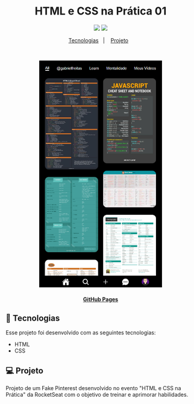 <h1 align="center">HTML e CSS na Prática 01</h1>

<p align="center">
  <a alt="HTML5">
    <img src="https://img.shields.io/badge/HTML5-E34F26?logo=html5&logoColor=fff&style=flat-square" />
  </a>
  <a alt="CSS3">
    <img src="https://img.shields.io/badge/CSS3-1572B6?logo=css3&logoColor=fff&style=flat-square" />
  </a>
</p>

<p align="center">
  <a href="#-tecnologias">Tecnologias</a>&nbsp;&nbsp;&nbsp;|&nbsp;&nbsp;&nbsp;
  <a href="#-projeto">Projeto</a>&nbsp;&nbsp;&nbsp;
</p>
<br>
<p align="center">
  <img alt="Imagem do projeto." src=".github/preview.png" height="600px">
</p>
<h4 align="center">
  
  [GitHub Pages](https://gabrielcenteiofreitas.github.io/estudos-rocketseat-html_css_pratica_01/)
</h4>


## 🚀 Tecnologias

Esse projeto foi desenvolvido com as seguintes tecnologias:

- HTML
- CSS


## 💻 Projeto

Projeto de um Fake Pinterest desenvolvido no evento "HTML e CSS na Prática" da RocketSeat com o objetivo de treinar e aprimorar habilidades.
